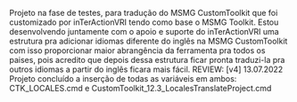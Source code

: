 Projeto na fase de testes, para tradução do MSMG CustomToolkit que foi customizado por inTerActionVRI tendo como base o MSMG Toolkit. Estou desenvolvendo juntamente com o apoio e suporte do inTerActionVRI uma estrutura pra adicionar idiomas diferente do inglês na MSMG CustomToolkit com isso proporcionar maior abrangência da ferramenta pra todos os paises, pois acredito que depois dessa estrutura ficar pronta traduzi-la pra outros idiomas a partir do inglês ficara mais fácil. REVIEW: [v4] 13.07.2022 Projeto concluído a inserção de todas as variáveis em ambos: CTK_LOCALES.cmd e CustomToolkit_12.3_LocalesTranslateProject.cmd
